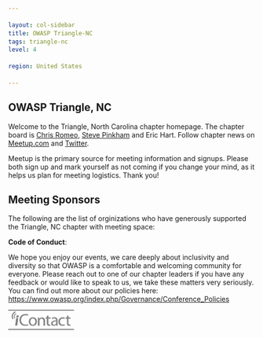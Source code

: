 ```yaml
---

layout: col-sidebar
title: OWASP Triangle-NC
tags: triangle-nc
level: 4

region: United States

---
```

OWASP Triangle, NC
-------------
Welcome to the Triangle, North Carolina chapter homepage. The chapter board is <a href="chris.romeo@owasp.org">Chris Romeo</a>, <a href="mailto:steve.pinkham@owasp.org">Steve Pinkham</a> and Eric Hart. Follow chapter news on [Meetup.com](https://www.meetup.com/owasptriangle) and [Twitter](https://twitter.com/owasptriangle).

Meetup is the primary source for meeting information and signups. Please both sign up and mark yourself as not coming if you change your mind, as it helps us plan for meeting logistics. Thank you!

Meeting Sponsors
----------------
The following are the list of orginizations who have generously supported the Triangle, NC chapter with meeting space:

<table cellpadding="15" cellspacing="0">
<tr>
<td>

<img src="assets/images/iContact_logo.jpg" alt="iContact"/>

</td>
</tr>

**Code of Conduct**:


We hope you enjoy our events, we care deeply about inclusivity and diversity so that OWASP is a comfortable and welcoming community for everyone. Please reach out to one of our chapter leaders if you have any feedback or would like to speak to us, we take these matters very seriously. You can find out more about our policies here: <https://www.owasp.org/index.php/Governance/Conference_Policies>
